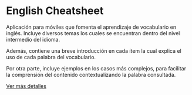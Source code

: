 # English Cheatsheet

<p>Aplicación para móviles que fomenta el aprendizaje de vocabulario en inglés. Incluye diversos temas los cuales se encuentran dentro del nivel intermedio del idioma. </p>
<p>Además, contiene una breve introducción en cada ítem la cual explica el uso de cada palabra del vocabulario. </p>
<p>Por otra parte, incluye ejemplos en los casos más complejos, para facilitar la comprensión del contenido contextualizando la palabra consultada.</p>

<p>
<a href="https://jzuletagt.carbonmade.com/projects/5720026" target="blank">Ver más detalles</a>
</p>
